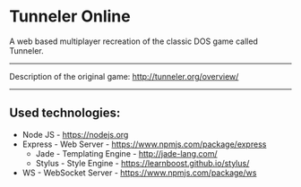 # Tunneler Online
A web based multiplayer recreation of the classic DOS game called Tunneler.

---

Description of the original game: http://tunneler.org/overview/

---

## Used technologies:
* Node JS - https://nodejs.org
* Express - Web Server - https://www.npmjs.com/package/express
  * Jade - Templating Engine - http://jade-lang.com/
  * Stylus - Style Engine - https://learnboost.github.io/stylus/
* WS - WebSocket Server - https://www.npmjs.com/package/ws
